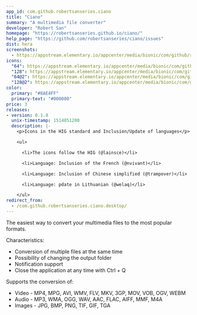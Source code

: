 ```yaml
---
app_id: com.github.robertsanseries.ciano
title: "Ciano"
summary: "A multimedia file converter"
developer: "Robert San"
homepage: "https://robertsanseries.github.io/ciano/"
help_page: "https://github.com/robertsanseries/ciano/issues"
dist: hera
screenshots:
  - https://appstream.elementary.io/appcenter/media/bionic/com/github/robertsanseries.ciano/B954C3E71E1593E1E557A2B873AC3D62/screenshots/image-1_orig.png
icons:
  "64": https://appstream.elementary.io/appcenter/media/bionic/com/github/robertsanseries.ciano/B954C3E71E1593E1E557A2B873AC3D62/icons/64x64/com.github.robertsanseries.ciano_com.github.robertsanseries.ciano.png
  "128": https://appstream.elementary.io/appcenter/media/bionic/com/github/robertsanseries.ciano/B954C3E71E1593E1E557A2B873AC3D62/icons/128x128/com.github.robertsanseries.ciano_com.github.robertsanseries.ciano.png
  "64@2": https://appstream.elementary.io/appcenter/media/bionic/com/github/robertsanseries.ciano/B954C3E71E1593E1E557A2B873AC3D62/icons/64x64@2/com.github.robertsanseries.ciano_com.github.robertsanseries.ciano.png
  "128@2": https://appstream.elementary.io/appcenter/media/bionic/com/github/robertsanseries.ciano/B954C3E71E1593E1E557A2B873AC3D62/icons/128x128@2/com.github.robertsanseries.ciano_com.github.robertsanseries.ciano.png
color:
  primary: "#8AE4FF"
  primary-text: "#000000"
price: 3
releases:
- version: 0.1.8
  unix-timestamp: 1514851200
  description: |-
    <p>Icons in the HIG standard and Inclusion/Update of languages</p>

    <ul>

      <li>The icons follow the HIG (@lainsce)</li>

      <li>Language: Inclusion of the French (@nvivant)</li>

      <li>Language: Inclusion of Chinese simplified (@trampover)</li>

      <li>Language: pdate in Lithuanian (@welaq)</li>

    </ul>
redirect_from:
  - /com.github.robertsanseries.ciano.desktop/
---
```


<p>The easiest way to convert your multimedia files to the most popular formats.</p>
<p>Characteristics:</p>
<ul>
  <li>Conversion of multiple files at the same time</li>
  <li>Possibility of changing the output folder</li>
  <li>Notification support</li>
  <li>Close the application at any time with Ctrl + Q</li>
</ul>
<p>Supports the conversion of:</p>
<ul>
  <li>Video - MP4, MPG, AVI, WMV, FLV, MKV, 3GP, MOV, VOB, OGV, WEBM</li>
  <li>Audio - MP3, WMA, OGG, WAV, AAC, FLAC, AIFF, MMF, M4A</li>
  <li>Images - JPG, BMP, PNG, TIF, GIF, TGA</li>
</ul>